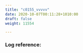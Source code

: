 ```yaml
---
title: "c0155_vvvvv"
date: 2020-10-07T00:11:28+1010:00
draft: false
weight: 11554

---
```


### Log reference: <no value>

```

